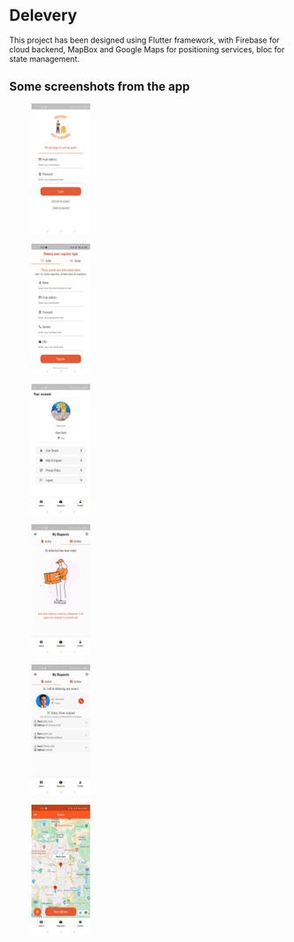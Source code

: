 # Delevery

This project has been designed using Flutter framework, with Firebase for cloud backend, MapBox and Google Maps for positioning services, bloc for state management.

## Some screenshots from the app

<div class=”gallery”>
  <figure class=”gallery__item gallery__item--1">
    <img src="https://github.com/MohanadDiab/DIMA-Project/blob/43ef318f86b2ca8a25fd561dee4e152806da6ce3/assets/screenshots/1.jpg" width="25%" height="25%" class="gallery__img" >
  </figure>
  <figure class="gallery__item gallery__item--2">
    <img src="https://github.com/MohanadDiab/DIMA-Project/blob/43ef318f86b2ca8a25fd561dee4e152806da6ce3/assets/screenshots/2.jpg" width="25%" height="25%" class="gallery__img" >
    </figure>
  <figure class="gallery__item gallery__item--3">
    <img src="https://github.com/MohanadDiab/DIMA-Project/blob/43ef318f86b2ca8a25fd561dee4e152806da6ce3/assets/screenshots/3.jpg" width="25%" height="25%" class="gallery__img" >
  </figure>
  <figure class="gallery__item gallery__item--4">
    <img src="https://github.com/MohanadDiab/DIMA-Project/blob/43ef318f86b2ca8a25fd561dee4e152806da6ce3/assets/screenshots/4.jpg" width="25%" height="25%" class="gallery__img" >
  </figure>
  <figure class="gallery__item gallery__item--5">
    <img src="https://github.com/MohanadDiab/DIMA-Project/blob/43ef318f86b2ca8a25fd561dee4e152806da6ce3/assets/screenshots/5.jpg" width="25%" height="25%" class="gallery__img" >
  </figure>
  <figure class="gallery__item gallery__item--6">
    <img src="https://github.com/MohanadDiab/DIMA-Project/blob/43ef318f86b2ca8a25fd561dee4e152806da6ce3/assets/screenshots/7.jpg" width="25%" height="25%" class="gallery__img" >
  </figure>
</div>
